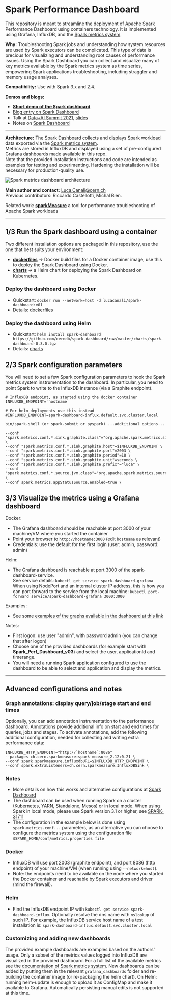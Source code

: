 # Spark Performance Dashboard

This repository is meant to streamline the deployment of Apache Spark Performance Dashboard using containers technology.
It is implemented using Grafana, InfluxDB, and the [Spark metrics system](https://spark.apache.org/docs/latest/monitoring.html#metrics).

**Why:** Troubleshooting Spark jobs and understanding how system resources are used by Spark executors can be complicated.
This type of data is precious for visualizing and understanding root causes of performance issues.
Using the Spark Dashboard you can collect and visualize many of key metrics available by the Spark metrics system
as time series, empowering Spark applications troubleshooting, including straggler and memory usage analyses.

**Compatibility:** Use with Spark 3.x and 2.4. 

**Demos and blogs:**
  - **[Short demo of the Spark dashboard](https://canali.web.cern.ch/docs/Spark_Dashboard_Demo.mp4)**
  - [Blog entry on Spark Dashboard](https://db-blog.web.cern.ch/blog/luca-canali/2019-02-performance-dashboard-apache-spark)
  - Talk at [Data+AI Summit 2021](https://databricks.com/session_na21/monitor-apache-spark-3-on-kubernetes-using-metrics-and-plugins), [slides](http://canali.web.cern.ch/docs/Monitor_Spark3_on_Kubernetes_DataAI2021_LucaCanali.pdf)
  - Notes on [Spark Dashboard](https://github.com/LucaCanali/Miscellaneous/tree/master/Spark_Dashboard)

---
**Architecture:**
The Spark Dashboard collects and displays Spark workload data exported via the [Spark metrics system](https://spark.apache.org/docs/latest/monitoring.html#metrics).  
Metrics are stored in InfluxDB and displayed using a set of pre-configured Grafana dashboards made available in this repo.  
Note that the provided installation instructions and code are intended as examples for testing and experimenting.
Hardening the installation will be necessary for production-quality use.

![Spark metrics dashboard architecture](https://raw.githubusercontent.com/LucaCanali/Miscellaneous/master/Spark_Dashboard/images/Spark_metrics_dashboard_arch.PNG "Spark metrics dashboard architecture")


**Main author and contact:** Luca.Canali@cern.ch  
Previous contributors: Riccardo Castellotti, Michal Bien.

Related work: **[sparkMeasure](https://github.com/LucaCanali/sparkMeasure)** a tool for 
performance troubleshooting of Apache Spark workloads

---
## 1/3 Run the Spark dashboard using a container

Two different installation options are packaged in this repository, use the one that best suits your environment:
- [**dockerfiles**](dockerfiles) -> Docker build files for a Docker container image, use this to deploy the Spark Dashboard using Docker.
- [**charts**](charts) -> a Helm chart for deploying the Spark Dashboard on Kubernetes.


### Deploy the dashboard using Docker
 - Quickstart: `docker run --network=host -d lucacanali/spark-dashboard:v01`
 - Details: [dockerfiles](dockerfiles)

### Deploy the dashboard using Helm
 - Quickstart: `helm install spark-dashboard https://github.com/cerndb/spark-dashboard/raw/master/charts/spark-dashboard-0.3.0.tgz`
 - Details: [charts](charts)


## 2/3 Spark configuration parameters

You will need to set a few Spark configuration parameters to hook the Spark metrics system instrumentation
to the dashboard.
In particular, you need to point Spark to write to the InfluxDB instance (via a Graphite endpoint).  

```
# InfluxDB endpoint, as started using the docker container
INFLUXDB_ENDPOINT=`hostname`

# For helm deployments use this instead
#INFLUXDB_ENDPOINT=spark-dashboard-influx.default.svc.cluster.local

bin/spark-shell (or spark-submit or pyspark) ...addtitional options...

--conf "spark.metrics.conf.*.sink.graphite.class"="org.apache.spark.metrics.sink.GraphiteSink" \
--conf "spark.metrics.conf.*.sink.graphite.host"=$INFLUXDB_ENDPOINT \
--conf "spark.metrics.conf.*.sink.graphite.port"=2003 \
--conf "spark.metrics.conf.*.sink.graphite.period"=10 \
--conf "spark.metrics.conf.*.sink.graphite.unit"=seconds \
--conf "spark.metrics.conf.*.sink.graphite.prefix"="luca" \
--conf "spark.metrics.conf.*.source.jvm.class"="org.apache.spark.metrics.source.JvmSource" \
--conf spark.metrics.appStatusSource.enabled=true \
```


## 3/3 Visualize the metrics using a Grafana dashboard

Docker:
 - The Grafana dashboard should be reachable at port 3000 of your machine/VM where you started the container
 - Point your browser to `http://hostname:3000` (edit `hostname` as relevant)
 - Credentials: use the default for the first login (user: admin, password: admin)

Helm:
 - The Grafana dashboard is reachable at port 3000 of the spark-dashboard-service.  
   See service details: `kubectl get service spark-dashboard-grafana`  
   When using NodePort and an internal cluster IP address, this is how you can port forward to the service from
   the local machine: `kubectl port-forward service/spark-dashboard-grafana 3000:3000`

Examples:
- See some [examples of the graphs available in the dashboard at this link](https://github.com/LucaCanali/Miscellaneous/tree/master/Spark_Dashboard#example-graphs)

Notes:
- First logon: use user "admin", with password admin (you can change that after logon)
- Choose one of the provided dashboards (for example start with **Spark_Perf_Dashboard_v03**) and select the user,
  applicationId and timerange.
- You will need a running Spark application configured to use the dashboard to be able to select and application
  and display the metrics.

---
## Advanced configurations and notes

### Graph annotations: display query/job/stage start and end times  
Optionally, you can add annotation instrumentation to the performance dashboard.
Annotations provide additional info on start and end times for queries, jobs and stages.
To activate annotations, add the following additional configuration, needed for collecting and writing extra performance data:
```
INFLUXDB_HTTP_ENDPOINT="http://`hostname`:8086"
--packages ch.cern.sparkmeasure:spark-measure_2.12:0.21 \
--conf spark.sparkmeasure.influxdbURL=$INFLUXDB_HTTP_ENDPOINT \
--conf spark.extraListeners=ch.cern.sparkmeasure.InfluxDBSink \
```

### Notes
- More details on how this works and alternative configurations at [Spark Dashboard](https://github.com/LucaCanali/Miscellaneous/tree/master/Spark_Dashboard)
- The dashboard can be used when running Spark on a cluster (Kubernetes, YARN, Standalone, Mesos) or in local mode.
  When using Spark in local mode, please use Spark version 3.1 or higher, see [SPARK-31711](https://issues.apache.org/jira/browse/SPARK-31711)
- The configuration in the example below is done using `spark.metrics.conf...` parameters, as an alternative
  you can choose to configure the metrics system using the configuration file `$SPARK_HOME/conf/metrics.properties file`

### Docker
- InfluxDB will use port 2003 (graphite endpoint), and port 8086 (http endpoint) of
  your machine/VM (when running using `--network=host`).
- Note: the endpoints need to be available on the node where you started the Docker container and
  reachable by Spark executors and driver (mind the firewall).

### Helm
- Find the InfluxDB endpoint IP with `kubectl get service spark-dashboard-influx`.
  Optionally resolve the dns name with `nslookup` of such IP.
  For example, the InfluxDB service host name of a test installation is: `spark-dashboard-influx.default.svc.cluster.local`

### Customizing and adding new dashboards 

The provided example dashboards are examples based on the authors' usage. Only a subset of the metrics values logged into 
InfluxDB are visualized in the provided dashboard.
For a full list of the available metrics see the
[documentation of Spark metrics system](https://github.com/apache/spark/blob/master/docs/monitoring.md#metrics).
New dashboards can be added by putting them in the relevant `grafana_dashboards` folder and re-building the container image
(or  re-packaging the helm chart).
On Helm: running helm-update is enough to upload it as ConfigMap and make it available to Grafana. 
Automatically persisting manual edits is not supported at this time.
